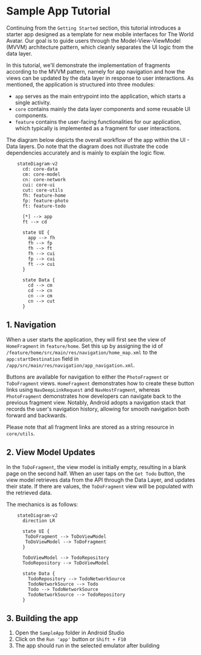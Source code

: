 # Sample App Tutorial

Continuing from the `Getting Started` section, this tutorial introduces a starter app designed as a template for new mobile interfaces for The World Avatar. Our goal is to guide users through the Model-View-ViewModel (MVVM) architecture pattern, which cleanly separates the UI logic from the data layer.

In this tutorial, we'll demonstrate the implementation of fragments according to the MVVM pattern, namely for app navigation and how the views can be updated by the data layer in response to user interactions. As mentioned, the application is structured into three modules:

- `app` serves as the main entrypoint into the application, which starts a single activity.
- `core` contains mainly the data layer components and some reusable UI components.
- `feature` contains the user-facing functionalities for our application, which typically is implemented as a fragment for user interactions.

The diagram below depicts the overall workflow of the app within the UI - Data layers. Do note that the diagram does not illustrate the code dependencies accurately and is mainly to explain the logic flow.

```mermaid
    stateDiagram-v2
      cd: core-data
      cm: core-model
      cn: core-network
      cui: core-ui
      cut: core-utils
      fh: feature-home
      fp: feature-photo
      ft: feature-todo

      [*] --> app
      ft --> cd

      state UI {
        app --> fh
        fh --> fp
        fh --> ft
        fh --> cui
        fp --> cui
        ft --> cui
      }

      state Data {
        cd --> cm
        cd --> cn
        cn --> cm
        cn --> cut
      }
```

## 1. Navigation

When a user starts the application, they will first see the view of `HomeFragment` in `feature/home`. Set this up by assigning the id of `/feature/home/src/main/res/navigation/home_map.xml` to the `app:startDestination` field in `/app/src/main/res/navigation/app_navigation.xml`.

Buttons are available for navigation to either the `PhotoFragment` or `ToDoFragment` views. `HomeFragment` demonstrates how to create these button links using `NavDeepLinkRequest` and `NavHostFragment`, whereas `PhotoFragment` demonstrates how developers can navigate back to the previous fragment view. Notably, Android adopts a navigation stack that records the user's navigation history, allowing for smooth navigation both forward and backwards.

Please note that all fragment links are stored as a string resource in `core/utils`.

## 2. View Model Updates

In the `ToDoFragment`, the view model is initially empty, resulting in a blank page on the second half. When an user taps on the `Get Todo` button, the view model retrieves data from the API through the Data Layer, and updates their state. If there are values, the `ToDoFragment` view will be populated with the retrieved data.

The mechanics is as follows:

```mermaid
    stateDiagram-v2
      direction LR

      state UI {
       ToDoFragment --> ToDoViewModel
       ToDoViewModel --> ToDoFragment
      }

      ToDoViewModel --> TodoRepository
      TodoRepository --> ToDoViewModel

      state Data {
        TodoRepository --> TodoNetworkSource
        TodoNetworkSource --> Todo
        Todo --> TodoNetworkSource
        TodoNetworkSource --> TodoRepository
      }
```

## 3. Building the app

1. Open the `SampleApp` folder in Android Studio
2. Click on the `Run 'app'` button or `Shift + F10` 
3. The app should run in the selected emulator after building

